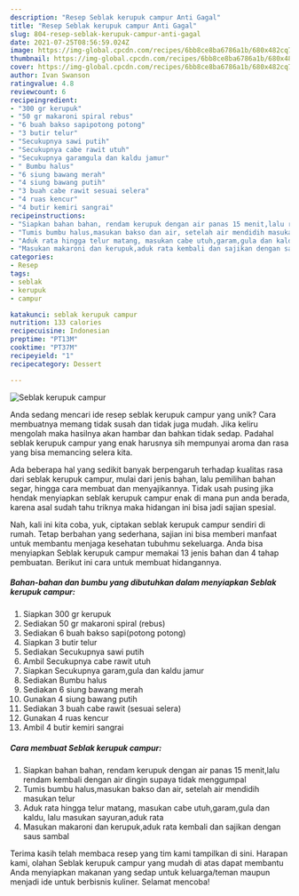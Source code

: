 ```yaml
---
description: "Resep Seblak kerupuk campur Anti Gagal"
title: "Resep Seblak kerupuk campur Anti Gagal"
slug: 804-resep-seblak-kerupuk-campur-anti-gagal
date: 2021-07-25T08:56:59.024Z
image: https://img-global.cpcdn.com/recipes/6bb8ce8ba6786a1b/680x482cq70/seblak-kerupuk-campur-foto-resep-utama.jpg
thumbnail: https://img-global.cpcdn.com/recipes/6bb8ce8ba6786a1b/680x482cq70/seblak-kerupuk-campur-foto-resep-utama.jpg
cover: https://img-global.cpcdn.com/recipes/6bb8ce8ba6786a1b/680x482cq70/seblak-kerupuk-campur-foto-resep-utama.jpg
author: Ivan Swanson
ratingvalue: 4.8
reviewcount: 6
recipeingredient:
- "300 gr kerupuk"
- "50 gr makaroni spiral rebus"
- "6 buah bakso sapipotong potong"
- "3 butir telur"
- "Secukupnya sawi putih"
- "Secukupnya cabe rawit utuh"
- "Secukupnya garamgula dan kaldu jamur"
- " Bumbu halus"
- "6 siung bawang merah"
- "4 siung bawang putih"
- "3 buah cabe rawit sesuai selera"
- "4 ruas kencur"
- "4 butir kemiri sangrai"
recipeinstructions:
- "Siapkan bahan bahan, rendam kerupuk dengan air panas 15 menit,lalu rendam kembali dengan air dingin supaya tidak menggumpal"
- "Tumis bumbu halus,masukan bakso dan air, setelah air mendidih masukan telur"
- "Aduk rata hingga telur matang, masukan cabe utuh,garam,gula dan kaldu, lalu masukan sayuran,aduk rata"
- "Masukan makaroni dan kerupuk,aduk rata kembali dan sajikan dengan saus sambal"
categories:
- Resep
tags:
- seblak
- kerupuk
- campur

katakunci: seblak kerupuk campur 
nutrition: 133 calories
recipecuisine: Indonesian
preptime: "PT13M"
cooktime: "PT37M"
recipeyield: "1"
recipecategory: Dessert

---
```



![Seblak kerupuk campur](https://img-global.cpcdn.com/recipes/6bb8ce8ba6786a1b/680x482cq70/seblak-kerupuk-campur-foto-resep-utama.jpg)

Anda sedang mencari ide resep seblak kerupuk campur yang unik? Cara membuatnya memang tidak susah dan tidak juga mudah. Jika keliru mengolah maka hasilnya akan hambar dan bahkan tidak sedap. Padahal seblak kerupuk campur yang enak harusnya sih mempunyai aroma dan rasa yang bisa memancing selera kita.

Ada beberapa hal yang sedikit banyak berpengaruh terhadap kualitas rasa dari seblak kerupuk campur, mulai dari jenis bahan, lalu pemilihan bahan segar, hingga cara membuat dan menyajikannya. Tidak usah pusing jika hendak menyiapkan seblak kerupuk campur enak di mana pun anda berada, karena asal sudah tahu triknya maka hidangan ini bisa jadi sajian spesial.




Nah, kali ini kita coba, yuk, ciptakan seblak kerupuk campur sendiri di rumah. Tetap berbahan yang sederhana, sajian ini bisa memberi manfaat untuk membantu menjaga kesehatan tubuhmu sekeluarga. Anda bisa menyiapkan Seblak kerupuk campur memakai 13 jenis bahan dan 4 tahap pembuatan. Berikut ini cara untuk membuat hidangannya.

<!--inarticleads1-->

##### Bahan-bahan dan bumbu yang dibutuhkan dalam menyiapkan Seblak kerupuk campur:

1. Siapkan 300 gr kerupuk
1. Sediakan 50 gr makaroni spiral (rebus)
1. Sediakan 6 buah bakso sapi(potong potong)
1. Siapkan 3 butir telur
1. Sediakan Secukupnya sawi putih
1. Ambil Secukupnya cabe rawit utuh
1. Siapkan Secukupnya garam,gula dan kaldu jamur
1. Sediakan  Bumbu halus
1. Sediakan 6 siung bawang merah
1. Gunakan 4 siung bawang putih
1. Sediakan 3 buah cabe rawit (sesuai selera)
1. Gunakan 4 ruas kencur
1. Ambil 4 butir kemiri sangrai




<!--inarticleads2-->

##### Cara membuat Seblak kerupuk campur:

1. Siapkan bahan bahan, rendam kerupuk dengan air panas 15 menit,lalu rendam kembali dengan air dingin supaya tidak menggumpal
1. Tumis bumbu halus,masukan bakso dan air, setelah air mendidih masukan telur
1. Aduk rata hingga telur matang, masukan cabe utuh,garam,gula dan kaldu, lalu masukan sayuran,aduk rata
1. Masukan makaroni dan kerupuk,aduk rata kembali dan sajikan dengan saus sambal




Terima kasih telah membaca resep yang tim kami tampilkan di sini. Harapan kami, olahan Seblak kerupuk campur yang mudah di atas dapat membantu Anda menyiapkan makanan yang sedap untuk keluarga/teman maupun menjadi ide untuk berbisnis kuliner. Selamat mencoba!
